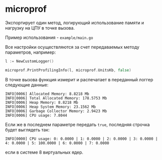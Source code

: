 # microprof

Экспортирует один метод, логирующий использование памяти и нагрузку на ЦПУ в точке вызова.

Пример использования - `example/main.go`

Все настройки осуществляются за счет передаваемых методу параметров, например:
```go
l := NewCustomLogger()

microprof.PrintProfilingInfo(l, microprof.UnitsKb, false)
```

В точке вызова функция измерит и распечатает в переданный логгер следующие данные:
```
INFO[0006] Allocated Memory: 8.8218 Mb                  
INFO[0006] Total Allocated Memory: 178.5753 Mb          
INFO[0006] Heap Memory: 8.8218 Mb                       
INFO[0006] Heap System Memory: 23.1562 Mb               
INFO[0006] Garbage Collector Memory: 2.9423 Mb          
INFO[0006] CPU usage: 7.8044
```

Если же в последнем параметре передать `true`, последняя строчка будет выглядеть так:
```
INFO[0000] CPU usage: 0: 0.0000 | 1: 0.0000 | 2: 0.0000 | 3: 0.0000 | 4: 0.0000 | 5: 100.0000 | 6: 0.0000 | 7: 0.0000
```
если в системе 8 виртуальных ядер.